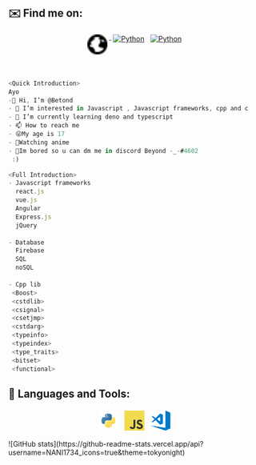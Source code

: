 ## ✉️ Find me on:


<p align="center">
 <a href="https://vivel.tech" target="_blank" rel="noopener noreferrer"> <img src="https://raw.githubusercontent.com/iconic/open-iconic/master/svg/globe.svg" alt="Python" height="40" style="vertical-align:top; margin:4px"> </a>
 <a href="https://discord.gg/vV4yRgYVrU" target="_blank" rel="noopener noreferrer"> <img src="https://cdn.discordapp.com/attachments/810874024066154516/820262015020957696/smWHPCNoPI8AAAAASUVORK5CYII.png" alt="Python" height="40" style="vertical-align:top; margin:4px"></a>
 <a href="beyondthebestinthisworld@gmail.com"> <img src="https://cdn.jsdelivr.net/npm/simple-icons@v3/icons/gmail.svg" alt="Python" height="40" style="vertical-align:top; margin:4px"></a>
</p>
<br />

```js
<Quick Introduction>
Ayo 
-👋 Hi, I’m @Betond
- 👀 I’m interested in Javascript , Javascript frameworks, cpp and c
- 🌱 I’m currently learning deno and typescript
- 📫 How to reach me 
- 😜My age is 17
- 🥤Watching anime
- 🤞Im bored so u can dm me in discord Beyond -_-#4602
 :)
```

```js
<Full Introduction>
- Javascript frameworks
  react.js
  vue.js
  Angular
  Express.js
  jQuery 
  
- Database
  Firebase
  SQL
  noSQL
  
- Cpp lib
 <Boost>
 <cstdlib> 
 <csignal>
 <csetjmp>
 <cstdarg>
 <typeinfo>
 <typeindex>
 <type_traits>
 <bitset>
 <functional>
```
## 🧰 Languages and Tools:
<p align="center">
<img src="https://raw.githubusercontent.com/github/explore/80688e429a7d4ef2fca1e82350fe8e3517d3494d/topics/python/python.png" alt="Python" height="40" style="vertical-align:top; margin:4px">
<img src="https://raw.githubusercontent.com/github/explore/80688e429a7d4ef2fca1e82350fe8e3517d3494d/topics/javascript/javascript.png" alt="Javascript" height="40" style="vertical-align:top; margin:4px">
<img src="https://raw.githubusercontent.com/github/explore/80688e429a7d4ef2fca1e82350fe8e3517d3494d/topics/visual-studio-code/visual-studio-code.png" alt="VS Code" height="40" style="vertical-align:top; margin:4px">
</p>
![GitHub stats](https://github-readme-stats.vercel.app/api?username=NANI1734_icons=true&theme=tokyonight)

<!---
NANI1734/NANI1734 is a ✨ special ✨ repository because its `README.md` (this file) appears on your GitHub profile.
You can click the Preview link to take a look at your changes.
--->
